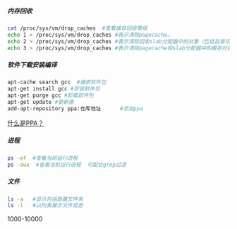 ##### 内存回收

```bash
cat /proc/sys/vm/drop_caches  #查看缓存回收等级
echo 1 > /proc/sys/vm/drop_caches #表示清除pagecache。
echo 2 > /proc/sys/vm/drop_caches #表示清除回收slab分配器中的对象（包括目录项缓存和inode缓存）。slab分配器是内核中管理内存的一种机制，其中很多缓存数据实现都是用的pagecache。
echo 3 > /proc/sys/vm/drop_caches #表示清除pagecache和slab分配器中的缓存对象。
```

##### 软件下载安装编译

```bash
apt-cache search gcc  #搜索软件包
apt-get install gcc #安装软件包
apt-get purge gcc #卸载软件包
apt-get update #更新源
add-apt-repository ppa:仓库地址      #添加ppa
```

[什么是PPA？](https://linux.cn/article-10456-1.html)

##### 进程

```bash
ps -ef  #查看当前运行进程
ps -aux  #查看当前运行进程  可配合grep过滤
```

##### 文件

```bash
ls -a   #显示包括隐藏文件夹
ls -l   #以列表展示文件信息

```













































<p name='ppa'>1000-10000</p>

